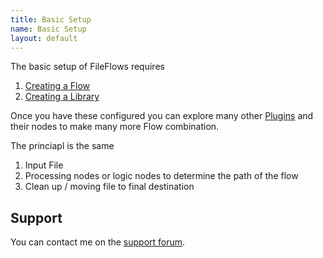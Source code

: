 ```yaml
---
title: Basic Setup
name: Basic Setup
layout: default
---
```


The basic setup of FileFlows requires

1. [Creating a Flow](https://github.com/revenz/FileFlows/wiki/Creating-a-Flow)
2. [Creating a Library](https://github.com/revenz/FileFlows/wiki/Creating-a-Library)

Once you have these configured you can explore many other [Plugins](https://github.com/revenz/FileFlows/wiki/Plugins) and their nodes to make many more Flow combination.  

The princiapl is the same
1. Input File
2. Processing nodes or logic nodes to determine the path of the flow
3. Clean up / moving file to final destination

## Support
You can contact me on the [support forum](https://forum.fileflows.com). 
